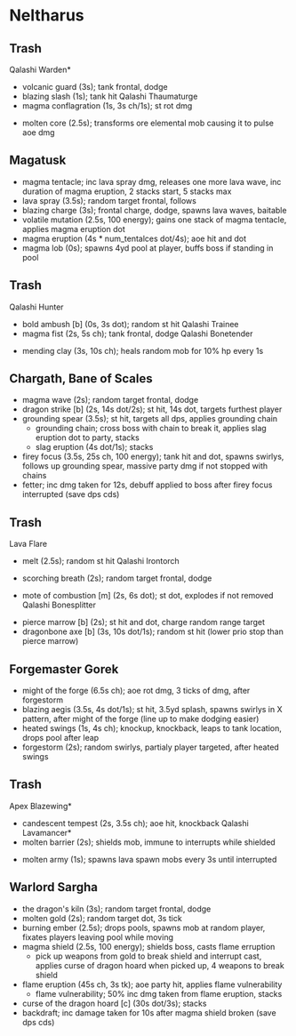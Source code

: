 # Neltharus

## Trash
Qalashi Warden*
  + volcanic guard (3s); tank frontal, dodge
  + blazing slash (1s); tank hit
Qalashi Thaumaturge
  + magma conflagration (1s, 3s ch/1s); st rot dmg
  * molten core (2.5s); transforms ore elemental mob causing it to pulse aoe dmg

## Magatusk
  - magma tentacle; inc lava spray dmg, releases one more lava wave, inc duration of magma eruption, 2 stacks start, 5 stacks max
  - lava spray (3.5s); random target frontal, follows
  - blazing charge (3s); frontal charge, dodge, spawns lava waves, baitable
  - volatile mutation (2.5s, 100 energy); gains one stack of magma tentacle, applies magma eruption dot
  - magma eruption (4s * num_tentalces dot/4s); aoe hit and dot
  - magma lob (0s); spawns 4yd pool at player, buffs boss if standing in pool

## Trash
Qalashi Hunter
  - bold ambush [b] (0s, 3s dot); random st hit
Qalashi Trainee
  - magma fist (2s, 5s ch); tank frontal, dodge
Qalashi Bonetender  
  * mending clay (3s, 10s ch); heals random mob for 10% hp every 1s

## Chargath, Bane of Scales
  - magma wave (2s); random target frontal, dodge
  - dragon strike [b] (2s, 14s dot/2s); st hit, 14s dot, targets furthest player
  - grounding spear (3.5s); st hit, targets all dps, applies grounding chain
      - grounding chain; cross boss with chain to break it, applies slag eruption dot to party, stacks
      - slag eruption (4s dot/1s); stacks
  - firey focus (3.5s, 25s ch, 100 energy); tank hit and dot, spawns swirlys, follows up grounding spear, massive party dmg if not stopped with chains
  - fetter; inc dmg taken for 12s, debuff applied to boss after firey focus interrupted (save dps cds)

## Trash
Lava Flare
  * melt (2.5s); random st hit
Qalashi Irontorch
  + scorching breath (2s); random target frontal, dodge
  * mote of combustion [m] (2s, 6s dot); st dot, explodes if not removed
Qalashi Bonesplitter
  + pierce marrow [b] (2s); st hit and dot, charge random range target
  + dragonbone axe [b] (3s, 10s dot/1s); random st hit (lower prio stop than pierce marrow)

## Forgemaster Gorek
  - might of the forge (6.5s ch); aoe rot dmg, 3 ticks of dmg, after forgestorm
  - blazing aegis (3.5s, 4s dot/1s); st hit, 3.5yd splash, spawns swirlys in X pattern, after might of the forge (line up to make dodging easier)
  - heated swings (1s, 4s ch); knockup, knockback, leaps to tank location, drops pool after leap
  - forgestorm (2s); random swirlys, partialy player targeted, after heated swings

## Trash
Apex Blazewing*
  + candescent tempest (2s, 3.5s ch); aoe hit, knockback
Qalashi Lavamancer*
  + molten barrier (2s); shields mob, immune to interrupts while shielded
  * molten army (1s); spawns lava spawn mobs every 3s until interrupted

## Warlord Sargha
  - the dragon's kiln (3s); random target frontal, dodge
  - molten gold (2s); random target dot, 3s tick
  - burning ember (2.5s); drops pools, spawns mob at random player, fixates players leaving pool while moving
  - magma shield (2.5s, 100 energy); shields boss, casts flame erruption
    - pick up weapons from gold to break shield and interrupt cast, applies curse of dragon hoard when picked up, 4 weapons to break shield
  - flame eruption (45s ch, 3s tk); aoe party hit, applies flame vulnerability
    - flame vulnerability; 50% inc dmg taken from flame eruption, stacks
  - curse of the dragon hoard [c] (30s dot/3s); stacks
  - backdraft; inc damage taken for 10s after magma shield broken (save dps cds)
